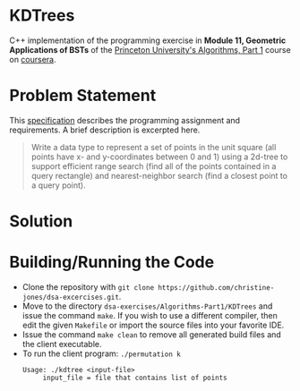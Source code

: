 # KDTrees

C++ implementation of the programming exercise in **Module 11, Geometric Applications of BSTs** of the [Princeton University's Algorithms, Part 1](https://www.coursera.org/learn/algorithms-part1) course on [coursera](https://www.coursera.org/).

# Problem Statement

This [specification](https://coursera.cs.princeton.edu/algs4/assignments/kdtree/specification.php) describes the programming assignment and requirements. A brief description is excerpted here.

> Write a data type to represent a set of points in the unit square (all points have x- and y-coordinates between 0 and 1) using a 2d-tree to support efficient range search (find all of the points contained in a query rectangle) and nearest-neighbor search (find a closest point to a query point).

# Solution

# Building/Running the Code

- Clone the repository with ```git clone https://github.com/christine-jones/dsa-excercises.git```.
- Move to the directory ```dsa-exercises/Algorithms-Part1/KDTrees``` and issue the command ```make```. If you wish to use a different compiler, then edit the given ```Makefile``` or import the source files into your favorite IDE.
- Issue the command ```make clean``` to remove all generated build files and the client executable.
- To run the client program: ```./permutation k```
  ```
  Usage: ./kdtree <input-file>
       input_file = file that contains list of points
  ```
